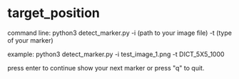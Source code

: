 # target_position

command line: python3 detect_marker.py -i (path to your image file) -t (type of your marker) 


example: python3 detect_marker.py -i test_image_1.png -t DICT_5X5_1000


press enter to continue show your next marker or press "q" to quit.
